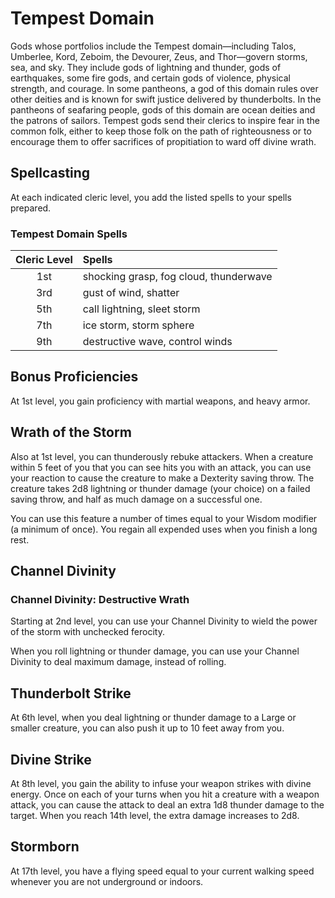 # Tempest Domain
Gods whose portfolios include the Tempest domain—including Talos, Umberlee, Kord, Zeboim, the Devourer, Zeus, and Thor—govern storms, sea, and sky. They include gods of lightning and thunder, gods of earthquakes, some fire gods, and certain gods of violence, physical strength, and courage. In some pantheons, a god of this domain rules over other deities and is known for swift justice delivered by thunderbolts. In the pantheons of seafaring people, gods of this domain are ocean deities and the patrons of sailors. Tempest gods send their clerics to inspire fear in the common folk, either to keep those folk on the path of righteousness or to encourage them to offer sacrifices of propitiation to ward off divine wrath.

## Spellcasting
At each indicated cleric level, you add the listed spells to your spells prepared.

### Tempest Domain Spells

| Cleric Level | Spells                                 |
|:------------:|:---------------------------------------|
| 1st          | shocking grasp, fog cloud, thunderwave |
| 3rd          | gust of wind, shatter                  |
| 5th          | call lightning, sleet storm            |
| 7th          | ice storm, storm sphere                |
| 9th          | destructive wave, control winds        |

## Bonus Proficiencies
At 1st level, you gain proficiency with martial weapons, and heavy armor.

## Wrath of the Storm
Also at 1st level, you can thunderously rebuke attackers. When a creature within 5 feet of you that you can see hits you with an attack, you can use your reaction to cause the creature to make a Dexterity saving throw. The creature takes 2d8 lightning or thunder damage (your choice) on a failed saving throw, and half as much damage on a successful one.

You can use this feature a number of times equal to your Wisdom modifier (a minimum of once). You regain all expended uses when you finish a long rest.

## Channel Divinity
### Channel Divinity: Destructive Wrath
Starting at 2nd level, you can use your Channel Divinity to wield the power of the storm with unchecked ferocity.

When you roll lightning or thunder damage, you can use your Channel Divinity to deal maximum damage, instead of rolling.

## Thunderbolt Strike
At 6th level, when you deal lightning or thunder damage to a Large or smaller creature, you can also push it up to 10 feet away from you.

## Divine Strike
At 8th level, you gain the ability to infuse your weapon strikes with divine energy. Once on each of your turns when you hit a creature with a weapon attack, you can cause the attack to deal an extra 1d8 thunder damage to the target. When you reach 14th level, the extra damage increases to 2d8.

## Stormborn
At 17th level, you have a flying speed equal to your current walking speed whenever you are not underground or indoors.